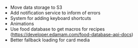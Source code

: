 - Move data storage to S3
- Add notification service to inform of errors
- System for adding keyboard shortcuts
- Animations
- Use food database to get macros for recipes (https://developer.edamam.com/food-database-api-docs)
- Better fallback loading for card media

